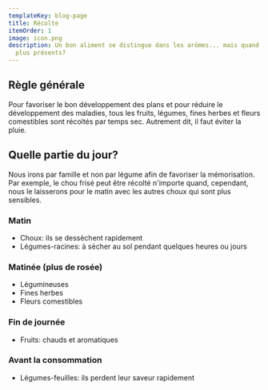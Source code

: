 ```yaml
---
templateKey: blog-page
title: Récolte
itemOrder: 1
image: icon.png
description: Un bon aliment se distingue dans les arômes... mais quand sont-ils
  plus présents?
---
```

## Règle générale

Pour favoriser le bon développement des plans et pour réduire le développement des maladies, tous les fruits, légumes, fines herbes et fleurs comestibles sont récoltés par temps sec. Autrement dit, il faut éviter la pluie.

## Quelle partie du jour?

Nous irons par famille et non par légume afin de favoriser la mémorisation.
Par exemple, le chou frisé peut être récolté n'importe quand, cependant, nous le laisserons pour le matin avec les autres choux qui sont plus sensibles.

### Matin

* Choux: ils se dessèchent rapidement
* Légumes-racines: à sécher au sol pendant quelques heures ou jours

### Matinée (plus de rosée)

* Légumineuses
* Fines herbes
* Fleurs comestibles

### Fin de journée

* Fruits: chauds et aromatiques

### Avant la consommation

* Légumes-feuilles: ils perdent leur saveur rapidement
